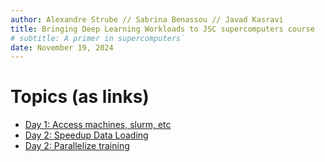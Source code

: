 ```yaml
---
author: Alexandre Strube // Sabrina Benassou // Javad Kasravi
title: Bringing Deep Learning Workloads to JSC supercomputers course
# subtitle: A primer in supercomputers`
date: November 19, 2024
---
```


# Topics (as links)

- [Day 1: Access machines, slurm, etc](01-access-machines.html)
- [Day 2: Speedup Data Loading](02-speedup-data-loading.html)
- [Day 2: Parallelize training](03-parallelize-training.html)
